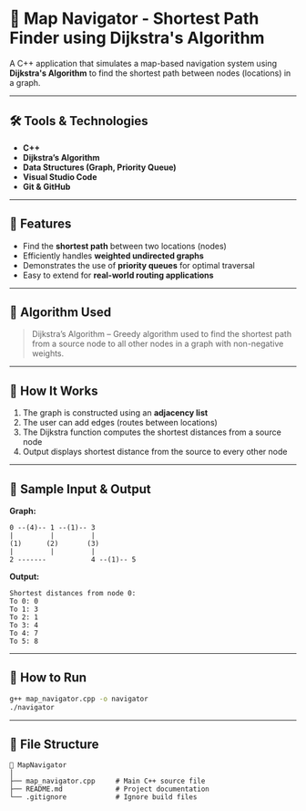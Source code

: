 # 🚗 Map Navigator - Shortest Path Finder using Dijkstra's Algorithm

A C++ application that simulates a map-based navigation system using **Dijkstra's Algorithm** to find the shortest path between nodes (locations) in a graph.

---

## 🛠️ Tools & Technologies

* **C++**
* **Dijkstra’s Algorithm**
* **Data Structures (Graph, Priority Queue)**
* **Visual Studio Code**
* **Git & GitHub**

---

## 📌 Features

* Find the **shortest path** between two locations (nodes)
* Efficiently handles **weighted undirected graphs**
* Demonstrates the use of **priority queues** for optimal traversal
* Easy to extend for **real-world routing applications**

---

## 🧠 Algorithm Used

> Dijkstra’s Algorithm – Greedy algorithm used to find the shortest path from a source node to all other nodes in a graph with non-negative weights.

---

## 🧾 How It Works

1. The graph is constructed using an **adjacency list**
2. The user can add edges (routes between locations)
3. The Dijkstra function computes the shortest distances from a source node
4. Output displays shortest distance from the source to every other node

---

## 🧪 Sample Input & Output

**Graph:**

```
0 --(4)-- 1 --(1)-- 3
|         |         |
(1)      (2)       (3)
|         |         |
2 -------           4 --(1)-- 5
```

**Output:**

```
Shortest distances from node 0:
To 0: 0
To 1: 3
To 2: 1
To 3: 4
To 4: 7
To 5: 8
```

---

## 🚀 How to Run

```bash
g++ map_navigator.cpp -o navigator
./navigator
```

---

## 📂 File Structure

```
📁 MapNavigator
│
├── map_navigator.cpp     # Main C++ source file
├── README.md             # Project documentation
└── .gitignore            # Ignore build files
```
